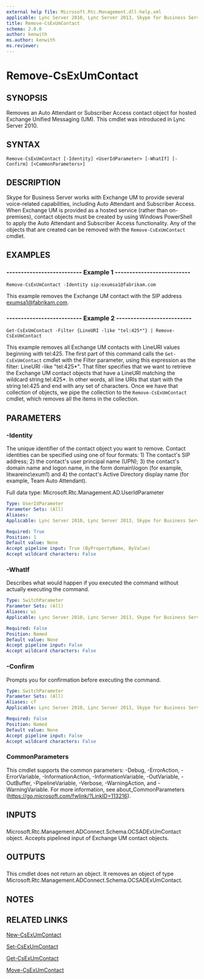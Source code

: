 ```yaml
---
external help file: Microsoft.Rtc.Management.dll-help.xml
applicable: Lync Server 2010, Lync Server 2013, Skype for Business Server 2015, Skype for Business Server 2019
title: Remove-CsExUmContact
schema: 2.0.0
author: kenwith
ms.author: kenwith
ms.reviewer:
---
```


# Remove-CsExUmContact

## SYNOPSIS
Removes an Auto Attendant or Subscriber Access contact object for hosted Exchange Unified Messaging (UM).
This cmdlet was introduced in Lync Server 2010.


## SYNTAX

```
Remove-CsExUmContact [-Identity] <UserIdParameter> [-WhatIf] [-Confirm] [<CommonParameters>]
```

## DESCRIPTION
Skype for Business Server works with Exchange UM to provide several voice-related capabilities, including Auto Attendant and Subscriber Access.
When Exchange UM is provided as a hosted service (rather than on-premises), contact objects must be created by using Windows PowerShell to apply the Auto Attendant and Subscriber Access functionality.
Any of the objects that are created can be removed with the `Remove-CsExUmContact` cmdlet.


## EXAMPLES

### -------------------------- Example 1 --------------------------
```
Remove-CsExUmContact -Identity sip:exumsa1@fabrikam.com
```

This example removes the Exchange UM contact with the SIP address exumsa1@fabrikam.com.


### -------------------------- Example 2 --------------------------
```
Get-CsExUmContact -Filter {LineURI -like "tel:425*"} | Remove-CsExUmContact
```

This example removes all Exchange UM contacts with LineURI values beginning with tel:425.
The first part of this command calls the `Get-CsExUmContact` cmdlet with the Filter parameter, using this expression as the filter: LineURI -like "tel:425*".
That filter specifies that we want to retrieve the Exchange UM contact objects that have a LineURI matching the wildcard string tel:425*.
In other words, all line URIs that start with the string tel:425 and end with any set of characters.
Once we have that collection of objects, we pipe the collection to the `Remove-CsExUmContact` cmdlet, which removes all the items in the collection.


## PARAMETERS

### -Identity
The unique identifier of the contact object you want to remove.
Contact identities can be specified using one of four formats: 1) The contact's SIP address; 2) the contact's user principal name (UPN); 3) the contact's domain name and logon name, in the form domain\logon (for example, litwareinc\exum1) and 4) the contact's Active Directory display name (for example, Team Auto Attendant).

Full data type: Microsoft.Rtc.Management.AD.UserIdParameter


```yaml
Type: UserIdParameter
Parameter Sets: (All)
Aliases: 
Applicable: Lync Server 2010, Lync Server 2013, Skype for Business Server 2015, Skype for Business Server 2019

Required: True
Position: 1
Default value: None
Accept pipeline input: True (ByPropertyName, ByValue)
Accept wildcard characters: False
```

### -WhatIf
Describes what would happen if you executed the command without actually executing the command.

```yaml
Type: SwitchParameter
Parameter Sets: (All)
Aliases: wi
Applicable: Lync Server 2010, Lync Server 2013, Skype for Business Server 2015, Skype for Business Server 2019

Required: False
Position: Named
Default value: None
Accept pipeline input: False
Accept wildcard characters: False
```

### -Confirm
Prompts you for confirmation before executing the command.

```yaml
Type: SwitchParameter
Parameter Sets: (All)
Aliases: cf
Applicable: Lync Server 2010, Lync Server 2013, Skype for Business Server 2015, Skype for Business Server 2019

Required: False
Position: Named
Default value: None
Accept pipeline input: False
Accept wildcard characters: False
```

### CommonParameters
This cmdlet supports the common parameters: -Debug, -ErrorAction, -ErrorVariable, -InformationAction, -InformationVariable, -OutVariable, -OutBuffer, -PipelineVariable, -Verbose, -WarningAction, and -WarningVariable. For more information, see about_CommonParameters (https://go.microsoft.com/fwlink/?LinkID=113216).

## INPUTS

###  
Microsoft.Rtc.Management.ADConnect.Schema.OCSADExUmContact object.
Accepts pipelined input of Exchange UM contact objects.

## OUTPUTS

###  
This cmdlet does not return an object.
It removes an object of type Microsoft.Rtc.Management.ADConnect.Schema.OCSADExUmContact.

## NOTES

## RELATED LINKS

[New-CsExUmContact](New-CsExUmContact.md)

[Set-CsExUmContact](Set-CsExUmContact.md)

[Get-CsExUmContact](Get-CsExUmContact.md)

[Move-CsExUmContact](Move-CsExUmContact.md)

